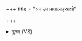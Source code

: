 +++
title = "०१ उप प्रागात्सहस्राक्षो"

+++
<details><summary>मूलम् (VS)</summary>

उप॒ प्रागा॑त्सहस्रा॒क्षो यु॒क्त्वा श॒पथो॒ रथ॑म्।  
श॒प्तार॑मन्वि॒च्छन्मम॒ वृक॑ इ॒वावि॑मतो गृ॒हम् ॥
</details>